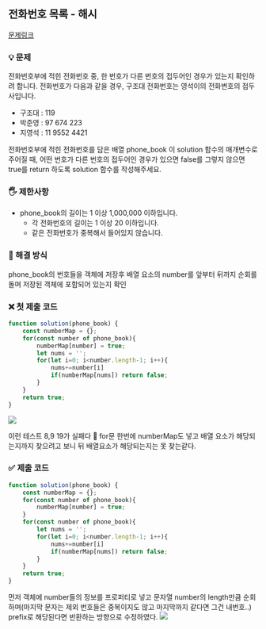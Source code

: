 ## 전화번호 목록 - 해시
[문제링크](https://school.programmers.co.kr/learn/courses/30/lessons/42577)

### 💡 문제

전화번호부에 적힌 전화번호 중, 한 번호가 다른 번호의 접두어인 경우가 있는지 확인하려 합니다.
전화번호가 다음과 같을 경우, 구조대 전화번호는 영석이의 전화번호의 접두사입니다.

- 구조대 : 119
- 박준영 : 97 674 223
- 지영석 : 11 9552 4421

전화번호부에 적힌 전화번호를 담은 배열 phone_book 이 solution 함수의 매개변수로 주어질 때, 어떤 번호가 다른 번호의 접두어인 경우가 있으면 false를 그렇지 않으면 true를 return 하도록 solution 함수를 작성해주세요.

### 🖐️ 제한사항
- phone_book의 길이는 1 이상 1,000,000 이하입니다.
	- 각 전화번호의 길이는 1 이상 20 이하입니다.
	- 같은 전화번호가 중복해서 들어있지 않습니다.


### 🥸 해결 방식
phone_book의 번호들을 객체에 저장후 배열 요소의 number를 앞부터 뒤까지 순회를 돌며 저장된 객체에 포함되어 있는지 확인

### ❌ 첫 제출 코드
```javascript
function solution(phone_book) {
    const numberMap = {};
    for(const number of phone_book){
        numberMap[number] = true;
        let nums = '';
        for(let i=0; i<number.length-1; i++){
            nums+=number[i]
            if(numberMap[nums]) return false;   
        }
    }
    return true;
}
```
![](https://velog.velcdn.com/images/radin/post/8d5fb4e9-0f59-4c97-9c4a-e34a9b82e9c0/image.png)

이런 테스트 8,9 19가 실패다 🤔 for문 한번에 numberMap도 넣고 배열 요소가 해당되는지까지 찾으려고 보니 뒤 배열요소가 해당되는지는 못 찾는같다.

### ✅ 제출 코드
```javascript
function solution(phone_book) {
    const numberMap = {};
    for(const number of phone_book){
        numberMap[number] = true;
    }
    for(const number of phone_book){
        let nums = '';
        for(let i=0; i<number.length-1; i++){
            nums+=number[i]
            if(numberMap[nums]) return false;   
        }
    }
    return true;
}
```
먼저 객체에 number들의 정보를 프로퍼티로 넣고 문자열 number의 length만큼 순회하며(마지막 문자는 제외 번호들은 중복이지도 않고 마지막까지 같다면 그건 내번호..) prefix로 해당된다면 반환하는 방향으로 수정하였다.
![](https://velog.velcdn.com/images/radin/post/2d968891-17d0-424f-a323-cd858c440dd4/image.png)





